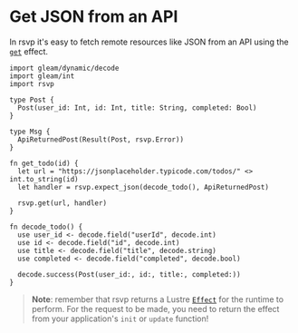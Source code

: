 # Get JSON from an API

In rsvp it's easy to fetch remote resources like JSON from an API using the
[`get`](https://hexdocs.pm/rsvp/rsvp.html#get) effect.

```gleam
import gleam/dynamic/decode
import gleam/int
import rsvp

type Post {
  Post(user_id: Int, id: Int, title: String, completed: Bool)
}

type Msg {
  ApiReturnedPost(Result(Post, rsvp.Error))
}

fn get_todo(id) {
  let url = "https://jsonplaceholder.typicode.com/todos/" <> int.to_string(id)
  let handler = rsvp.expect_json(decode_todo(), ApiReturnedPost)

  rsvp.get(url, handler)
}

fn decode_todo() {
  use user_id <- decode.field("userId", decode.int)
  use id <- decode.field("id", decode.int)
  use title <- decode.field("title", decode.string)
  use completed <- decode.field("completed", decode.bool)

  decode.success(Post(user_id:, id:, title:, completed:))
}
```

> **Note**: remember that rsvp returns a Lustre
> [`Effect`](https://hexdocs.pm/lustre/lustre/effect.html#Effect) for the runtime
> to perform. For the request to be made, you need to return the effect from your
> application's `init` or `update` function!
